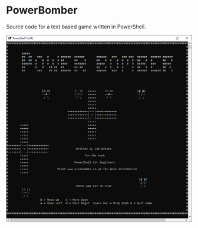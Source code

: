 # PowerBomber

Source code for a text based game written in PowerShell.

![alt text](https://github.com/slashadminsource/PowerBomber/blob/16c7c101d0d07cdb5184a954755ea1c8ffaccc89/PowerBomberScreenShot.PNG)
